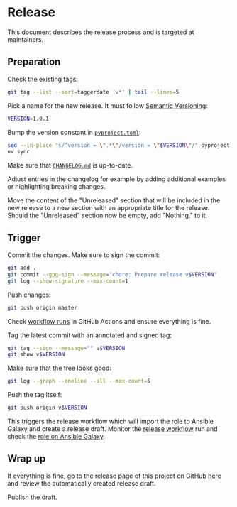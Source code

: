 # Release

This document describes the release process and is targeted at maintainers.

## Preparation

Check the existing tags:

```sh
git tag --list --sort=taggerdate 'v*' | tail --lines=5
```

Pick a name for the new release. It must follow
[Semantic Versioning](https://semver.org):

```sh
VERSION=1.0.1
```

Bump the version constant in [`pyproject.toml`](./pyproject.toml):

```sh
sed --in-place "s/^version = \".*\"/version = \"$VERSION\"/" pyproject.toml
uv sync
```

Make sure that [`CHANGELOG.md`](./CHANGELOG.md) is up-to-date.

Adjust entries in the changelog for example by adding additional examples or
highlighting breaking changes.

Move the content of the "Unreleased" section that will be included in the new
release to a new section with an appropriate title for the release. Should the
"Unreleased" section now be empty, add "Nothing." to it.

## Trigger

Commit the changes. Make sure to sign the commit:

```sh
git add .
git commit --gpg-sign --message="chore: Prepare release v$VERSION"
git log --show-signature --max-count=1
```

Push changes:

```sh
git push origin master
```

Check
[workflow runs](https://github.com/trallnag/ansible-role-aws-sam-cli/actions?query=branch%3Amaster)
in GitHub Actions and ensure everything is fine.

Tag the latest commit with an annotated and signed tag:

```sh
git tag --sign --message="" v$VERSION
git show v$VERSION
```

Make sure that the tree looks good:

```sh
git log --graph --oneline --all --max-count=5
```

Push the tag itself:

```sh
git push origin v$VERSION
```

This triggers the release workflow which will import the role to Ansible Galaxy
and create a release draft. Monitor the
[release workflow](https://github.com/trallnag/ansible-role-aws-sam-cli/actions/workflows/release.yaml)
run and check the
[role on Ansible Galaxy](https://galaxy.ansible.com/ui/standalone/roles/trallnag/aws_sam_cli).

## Wrap up

If everything is fine, go to the release page of this project on GitHub
[here](https://github.com/trallnag/ansible-role-aws-sam-cli/releases) and review
the automatically created release draft.

Publish the draft.
